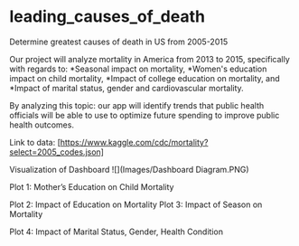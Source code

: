 # leading_causes_of_death
Determine greatest causes of death in US from 2005-2015

Our project will analyze mortality in America from 2013 to 2015, specifically with regards to: 
*Seasonal impact on mortality, 
*Women's education impact on child mortality, 
*Impact of college education on mortality, and 
*Impact of marital status, gender and cardiovascular mortality.

By analyzing this topic: our app will identify trends that public health officials will be able to use to optimize future spending to improve public health outcomes. 

Link to data: [https://www.kaggle.com/cdc/mortality?select=2005_codes.json]

Visualization of Dashboard
![](Images/Dashboard Diagram.PNG)

Plot 1: Mother’s Education on Child Mortality

Plot 2:  Impact of Education on Mortality
Plot 3: Impact of Season on Mortality

Plot 4: Impact of Marital Status, Gender, Health Condition

